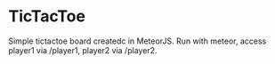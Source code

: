 # TicTacToe 

Simple tictactoe board createdc in MeteorJS.  Run with meteor, access player1 via /player1, player2 via /player2.
